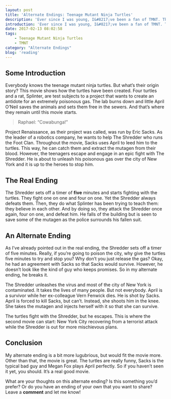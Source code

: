 ```yaml
---
layout: post
title: 'Alternate Endings: Teenage Mutant Ninja Turtles'
description: 'Ever since I was young, I&#8217;ve been a fan of TMNT. The intro tune still brings a smile on my face. Even though their latest movies were made in 2014 and 2016, I never got a chance to see them. Last weekend, that changed. I watched <em>Teenage Mutant Ninja Turtles</em>&#8230; And it was great! But could it have ended differently? Here&#8217;s my alternate ending to the heroes in a half shell. Watch out though, <b>spoilers</b> up ahead!'
introduction: 'Ever since I was young, I&#8217;ve been a fan of TMNT. The intro tune still brings a smile on my face. Even though their latest movies were made in 2014 and 2016, I never got a chance to see them. Last weekend, that changed. I watched <em>Teenage Mutant Ninja Turtles</em>&#8230; And it was great! But could it have ended differently? Here&#8217;s my alternate ending to the heroes in a half shell. Watch out though, <b>spoilers</b> up ahead!'
date: 2017-02-13 08:02:58
tags:
    - Teenage Mutant Ninja Turtles
    - TMNT
category: "Alternate Endings"
blog: 'reading'
---
```

## Some Introduction

Everybody knows the teenage mutant ninja turtles. But what&#8217;s their origin story? This movie shows how the turtles have been created. Four turtles and a rat, Splinter, are test subjects to a project that wants to create an antidote for an extremely poisonous gas. The lab burns down and little April O&#8217;Neil saves the animals and sets them free in the sewers. And that&#8217;s where they remain until this movie starts.

> 
>   Raphael: &#8220;Cowabunga!&#8221;
> 

Project Renaissance, as their project was called, was run by Eric Sacks. As the leader of a robotics company, he wants to help The Shredder who runs the Foot Clan. Throughout the movie, Sacks uses April to leed him to the turtles. This way, he can catch them and extract the mutagen from their blood. However, the teenagers escape and engage in an epic fight with The Shredder. He is about to unleash his poisonous gas over the city of New York and it is up to the heroes to stop him.

## The Real Ending

The Shredder sets off a timer of <b>five</b> minutes and starts fighting with the turtles. They fight one on one and four on one. Yet the Shredder always defeats them. Then, they do what Splinter has been trying to teach them: they believe in each other. And by doing so, they attack the Shredder once again, four on one, and defeat him. He falls of the building but is seen to save some of the mutagen as the police surrounds his fallen suit.

## An Alternate Ending

As I&#8217;ve already pointed out in the real ending, the Shredder sets off a timer of five minutes. Really, if you&#8217;re going to poison the city, why give the turtles five minutes to try and stop you? Why don&#8217;t you just release the gas? Okay, he had an agreement with Sacks so that Sacks would survive. However, he doesn&#8217;t look like the kind of guy who keeps promises. So in my alternate ending, he breaks it.

The Shredder unleashes the virus and most of the city of New York is contaminated. It takes the lives of many people. But not everybody. April is a survivor while her ex-colleague Vern Fenwick dies. He is shot by Sacks. April is forced to kill Sacks, but can&#8217;t. Instead, she shoots him in the knee. She takes the mutagen and injects herself with it so that she can survive.

The turtles fight with the Shredder, but he escapes. This is where the second movie can start: New York City recovering from a terrorist attack while the Shredder is out for more mischievous plans.

## Conclusion

My alternate ending is a bit more lugubrious, but would fit the movie more. Other than that, the movie is great. The turtles are really funny, Sacks is the typical bad guy and Megan Fox plays April perfectly. So if you haven&#8217;t seen it yet, you should. It&#8217;s a real good movie.

What are your thoughts on this alternate ending? Is this something you’d prefer? Or do you have an ending of your own that you want to share? Leave a <b>comment</b> and let me know!